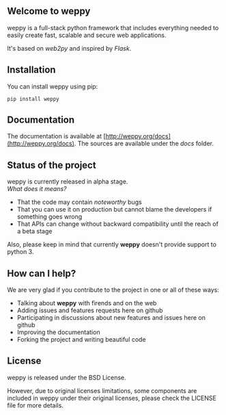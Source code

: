 ## Welcome to weppy

weppy is a full-stack python framework that includes everything needed to easily create fast, scalable and secure web applications.

It's based on *web2py* and inspired by *Flask*.

## Installation

You can install weppy using pip:

    pip install weppy

## Documentation

The documentation is available at [http://weppy.org/docs](http://weppy.org/docs). The sources are available under the *docs* folder.

## Status of the project

weppy is currently released in alpha stage.   
*What does it means?*

* That the code may contain *noteworthy* bugs
* That you can use it on production but cannot blame the developers if something goes wrong
* That APIs can change without backward compatibility until the reach of a beta stage

Also, please keep in mind that currently **weppy** doesn't provide support to python 3.

## How can I help?

We are very glad if you contribute to the project in one or all of these ways:

* Talking about **weppy** with firends and on the web
* Adding issues and features requests here on github
* Participating in discussions about new features and issues here on github
* Improving the documentation
* Forking the project and writing beautiful code

## License

weppy is released under the BSD License.

However, due to original licenses limitations, some components are included in weppy under their original licenses, please check the LICENSE file for more details.
